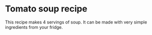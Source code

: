 # Tomato soup recipe

This recipe makes 4 servings of soup. It can be made with very simple ingredients from your fridge.